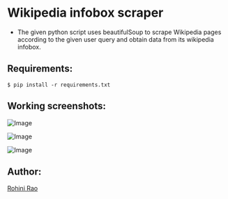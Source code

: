 # Wikipedia infobox scraper

- The given python script uses beautifulSoup to scrape Wikipedia pages according to the given user query and obtain data from its wikipedia infobox.

## Requirements:

```
$ pip install -r requirements.txt
```

## Working screenshots:

![Image](https://i.imgur.com/cyLKmYL.png)

![Image](https://i.imgur.com/s2XGW95.png)

![Image](https://i.imgur.com/afWQSW9.png)

## Author:

[Rohini Rao](www.github.com/RohiniRG)
